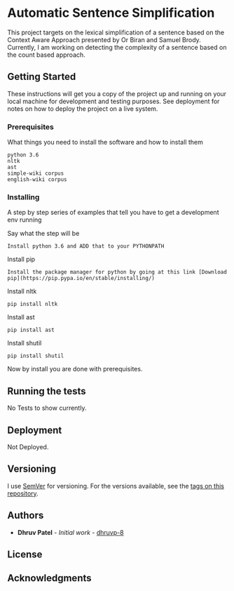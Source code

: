 # Automatic Sentence Simplification

This project targets on the lexical simplification of a sentence based on the Context Aware Approach presented by Or Biran and Samuel Brody. Currently, I am working on detecting the complexity of a sentence based on the count based approach. 

## Getting Started

These instructions will get you a copy of the project up and running on your local machine for development and testing purposes. See deployment for notes on how to deploy the project on a live system.

### Prerequisites

What things you need to install the software and how to install them

```
python 3.6
nltk
ast
simple-wiki corpus
english-wiki corpus
```

### Installing

A step by step series of examples that tell you have to get a development env running

Say what the step will be

```
Install python 3.6 and ADD that to your PYTHONPATH
```

Install pip

```
Install the package manager for python by going at this link [Download pip](https://pip.pypa.io/en/stable/installing/)
```

Install nltk

```
pip install nltk
```

Install ast

```
pip install ast
```

Install shutil

```
pip install shutil
```

Now by install you are done with prerequisites.

## Running the tests

No Tests to show currently.


## Deployment

Not Deployed.

## Versioning

I use [SemVer](http://semver.org/) for versioning. For the versions available, see the [tags on this repository](https://github.com/dhruvp-8). 

## Authors

* **Dhruv Patel** - *Initial work* - [dhruvp-8](https://github.com/dhruvp-8)


## License


## Acknowledgments
